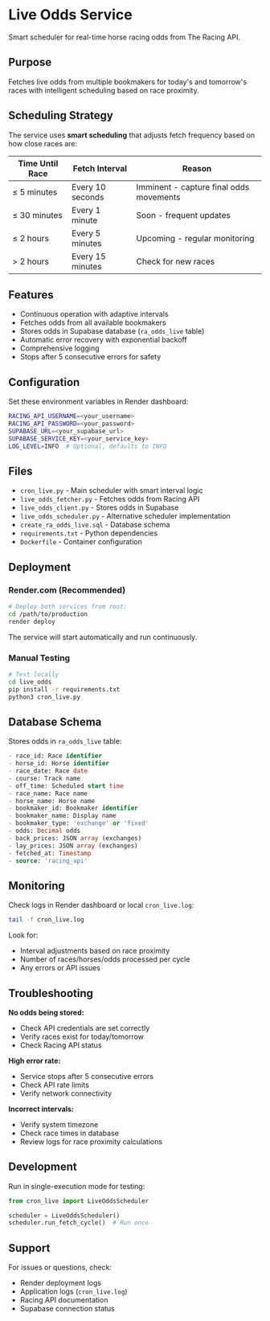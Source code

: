 # Live Odds Service

Smart scheduler for real-time horse racing odds from The Racing API.

## Purpose

Fetches live odds from multiple bookmakers for today's and tomorrow's races with intelligent scheduling based on race proximity.

## Scheduling Strategy

The service uses **smart scheduling** that adjusts fetch frequency based on how close races are:

| Time Until Race | Fetch Interval | Reason |
|----------------|----------------|--------|
| ≤ 5 minutes | Every 10 seconds | Imminent - capture final odds movements |
| ≤ 30 minutes | Every 1 minute | Soon - frequent updates |
| ≤ 2 hours | Every 5 minutes | Upcoming - regular monitoring |
| > 2 hours | Every 15 minutes | Check for new races |

## Features

- Continuous operation with adaptive intervals
- Fetches odds from all available bookmakers
- Stores odds in Supabase database (`ra_odds_live` table)
- Automatic error recovery with exponential backoff
- Comprehensive logging
- Stops after 5 consecutive errors for safety

## Configuration

Set these environment variables in Render dashboard:

```bash
RACING_API_USERNAME=<your_username>
RACING_API_PASSWORD=<your_password>
SUPABASE_URL=<your_supabase_url>
SUPABASE_SERVICE_KEY=<your_service_key>
LOG_LEVEL=INFO  # Optional, defaults to INFO
```

## Files

- `cron_live.py` - Main scheduler with smart interval logic
- `live_odds_fetcher.py` - Fetches odds from Racing API
- `live_odds_client.py` - Stores odds in Supabase
- `live_odds_scheduler.py` - Alternative scheduler implementation
- `create_ra_odds_live.sql` - Database schema
- `requirements.txt` - Python dependencies
- `Dockerfile` - Container configuration

## Deployment

### Render.com (Recommended)

```bash
# Deploy both services from root:
cd /path/to/production
render deploy
```

The service will start automatically and run continuously.

### Manual Testing

```bash
# Test locally
cd live_odds
pip install -r requirements.txt
python3 cron_live.py
```

## Database Schema

Stores odds in `ra_odds_live` table:

```sql
- race_id: Race identifier
- horse_id: Horse identifier
- race_date: Race date
- course: Track name
- off_time: Scheduled start time
- race_name: Race name
- horse_name: Horse name
- bookmaker_id: Bookmaker identifier
- bookmaker_name: Display name
- bookmaker_type: 'exchange' or 'fixed'
- odds: Decimal odds
- back_prices: JSON array (exchanges)
- lay_prices: JSON array (exchanges)
- fetched_at: Timestamp
- source: 'racing_api'
```

## Monitoring

Check logs in Render dashboard or local `cron_live.log`:

```bash
tail -f cron_live.log
```

Look for:
- Interval adjustments based on race proximity
- Number of races/horses/odds processed per cycle
- Any errors or API issues

## Troubleshooting

**No odds being stored:**
- Check API credentials are set correctly
- Verify races exist for today/tomorrow
- Check Racing API status

**High error rate:**
- Service stops after 5 consecutive errors
- Check API rate limits
- Verify network connectivity

**Incorrect intervals:**
- Verify system timezone
- Check race times in database
- Review logs for race proximity calculations

## Development

Run in single-execution mode for testing:

```python
from cron_live import LiveOddsScheduler

scheduler = LiveOddsScheduler()
scheduler.run_fetch_cycle()  # Run once
```

## Support

For issues or questions, check:
- Render deployment logs
- Application logs (`cron_live.log`)
- Racing API documentation
- Supabase connection status
